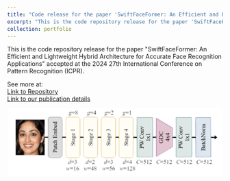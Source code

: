 ```yaml
---
title: "Code release for the paper 'SwiftFaceFormer: An Efficient and Lightweight Hybrid Architecture for Accurate Face Recognition Applications'"
excerpt: "This is the code repository release for the paper 'SwiftFaceFormer: An Efficient and Lightweight Hybrid Architecture for Accurate Face Recognition Applications' accepted at the 2024 27th International Conference on Pattern Recognition (ICPR). <br/> [Link to Repository](https://github.com/Inria-CENATAV-Tec/SwiftFaceFormer) <br/><img src='/images/publications/2024/SwiftFaceFormer/SwiftFaceFormer-XXS.png' width='200px'>"
collection: portfolio
---
```


This is the code repository release for the paper "SwiftFaceFormer: An Efficient and Lightweight Hybrid Architecture for Accurate Face Recognition Applications" accepted at the 2024 27th International Conference on Pattern Recognition (ICPR).

See more at: <br>
[Link to Repository](https://github.com/Inria-CENATAV-Tec/SwiftFaceFormer) <br>
[Link to our publication details](https://lluevano.github.io/publication/2024-12-01-SwiftFaceFormer)

<img src='/images/publications/2024/SwiftFaceFormer/SwiftFaceFormer-XXS.png'>
